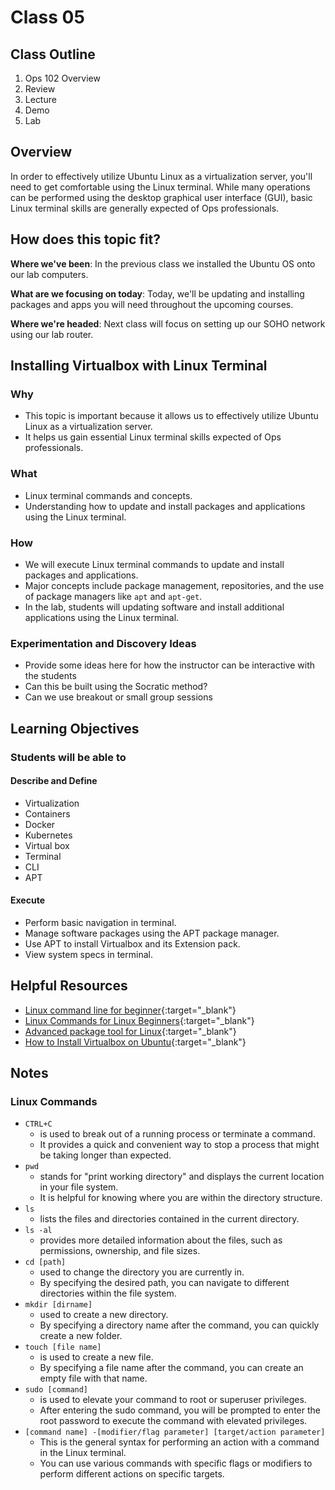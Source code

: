 # Class 05

## Class Outline

1. Ops 102 Overview
1. Review
1. Lecture
1. Demo
1. Lab 

## Overview

In order to effectively utilize Ubuntu Linux as a virtualization server, you'll need to get comfortable using the Linux terminal. While many operations can be performed using the desktop graphical user interface (GUI), basic Linux terminal skills are generally expected of Ops professionals.

## How does this topic fit?

**Where we've been**:
In the previous class we installed the Ubuntu OS onto our lab computers.

**What are we focusing on today**:
Today, we'll be updating and installing packages and apps you will need throughout the upcoming courses.

**Where we're headed**:
Next class will focus on setting up our SOHO network using our lab router.

## Installing Virtualbox with Linux Terminal

### Why
- This topic is important because it allows us to effectively utilize Ubuntu Linux as a virtualization server.
- It helps us gain essential Linux terminal skills expected of Ops professionals.

### What
- Linux terminal commands and concepts.
- Understanding how to update and install packages and applications using the Linux terminal.

### How
- We will execute Linux terminal commands to update and install packages and applications.
- Major concepts include package management, repositories, and the use of package managers like `apt` and `apt-get`.
- In the lab, students will updating software and install additional applications using the Linux terminal.

### Experimentation and Discovery Ideas
  - Provide some ideas here for how the instructor can be interactive with the students
  - Can this be built using the Socratic method?
  - Can we use breakout or small group sessions

## Learning Objectives

### Students will be able to

#### Describe and Define

- Virtualization
- Containers
- Docker
- Kubernetes
- Virtual box
- Terminal
- CLI
- APT

#### Execute

- Perform basic navigation in terminal.
- Manage software packages using the APT package manager.
- Use APT to install Virtualbox and its Extension pack.
- View system specs in terminal.

## Helpful Resources

- [Linux command line for beginner](https://ubuntu.com/tutorials/command-line-for-beginners#1-overview){:target="_blank"}
- [Linux Commands for Linux Beginners](https://www.howtouselinux.com/post/linux-commands-for-linux-beginners-cheat-sheet){:target="_blank"}
- [Advanced package tool for Linux](https://www.poftut.com/what-is-apt-advanced-package-tool-for-linux/){:target="_blank"}
- [How to Install Virtualbox on Ubuntu](https://itsfoss.com/install-virtualbox-ubuntu/){:target="_blank"}

## Notes

### Linux Commands
- `CTRL+C`
  - is used to break out of a running process or terminate a command.
  - It provides a quick and convenient way to stop a process that might be taking longer than expected.
- `pwd`
  - stands for "print working directory" and displays the current location in your file system.
  - It is helpful for knowing where you are within the directory structure.
- `ls`
  - lists the files and directories contained in the current directory.
- `ls -al`
  - provides more detailed information about the files, such as permissions, ownership, and file sizes.
- `cd [path]`
  - used to change the directory you are currently in.
  - By specifying the desired path, you can navigate to different directories within the file system.
- `mkdir [dirname]`
  - used to create a new directory.
  - By specifying a directory name after the command, you can quickly create a new folder.
- `touch [file name]`
  - is used to create a new file.
  - By specifying a file name after the command, you can create an empty file with that name.
- `sudo [command]`
  - is used to elevate your command to root or superuser privileges.
  - After entering the sudo command, you will be prompted to enter the root password to execute the command with elevated privileges.
- `[command name] -[modifier/flag parameter] [target/action parameter]`
  - This is the general syntax for performing an action with a command in the Linux terminal.
  - You can use various commands with specific flags or modifiers to perform different actions on specific targets.